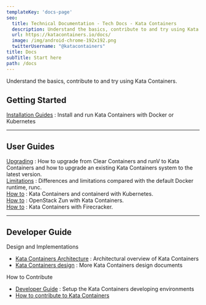 ```yaml
---
templateKey: 'docs-page'
seo:
  title: Technical Documentation - Tech Docs - Kata Containers
  description: Understand the basics, contribute to and try using Kata Containers.
  url: https://katacontainers.io/docs/
  image: /img/android-chrome-192x192.png
  twitterUsername: "@katacontainers"
title: Docs
subTitle: Start here
path: /docs
---
```


Understand the basics, contribute to and try using Kata Containers.

## Getting Started

[Installation Guides](https://github.com/kata-containers/kata-containers/tree/main/docs/install) : Install and run Kata Containers with Docker or Kubernetes

---

## User Guides

[Upgrading](https://github.com/kata-containers/kata-containers/tree/main/docs/Upgrading.md) : How to upgrade from Clear Containers and runV to Kata Containers and how to upgrade an existing Kata Containers system to the latest version.  
[Limitations](https://github.com/kata-containers/kata-containers/tree/main/docs/Limitations.md) : Differences and limitations compared with the default Docker runtime, runc.  
[How to](https://github.com/kata-containers/kata-containers/blob/main/docs/how-to/how-to-use-k8s-with-containerd-and-kata.md) : Kata Containers and containerd with Kubernetes.  
[How to](https://github.com/kata-containers/kata-containers/tree/main/docs/use-cases/zun_kata.md) : OpenStack Zun with Kata Containers.  
[How to](https://github.com/kata-containers/kata-containers/tree/main/docs/how-to#hypervisors-integration) : Kata Containers with Firecracker.


---

## Developer Guide

Design and Implementations

* [Kata Containers Architecture](https://github.com/kata-containers/kata-containers/tree/main/docs/design/architecture) : Architectural overview of Kata Containers
* [Kata Containers design](https://github.com/kata-containers/kata-containers/tree/main/docs/design) : More Kata Containers design documents

How to Contribute

* [Developer Guide](https://github.com/kata-containers/kata-containers/tree/main/docs/Developer-Guide.md) : Setup the Kata Containers developing environments
* [How to contribute to Kata Containers](https://github.com/kata-containers/community/blob/master/CONTRIBUTING.md)
